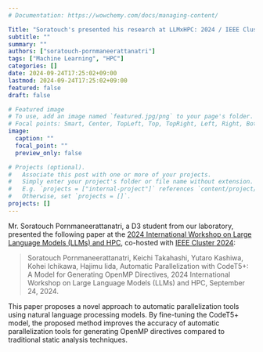 ```yaml
---
# Documentation: https://wowchemy.com/docs/managing-content/

Title: "Soratouch's presented his research at LLMxHPC: 2024 / IEEE Cluster 2024"
subtitle: ""
summary: ""
authors: ["soratouch-pornmaneerattanatri"]
tags: ["Machine Learning", "HPC"]
categories: []
date: 2024-09-24T17:25:02+09:00
lastmod: 2024-09-24T17:25:02+09:00
featured: false
draft: false

# Featured image
# To use, add an image named `featured.jpg/png` to your page's folder.
# Focal points: Smart, Center, TopLeft, Top, TopRight, Left, Right, BottomLeft, Bottom, BottomRight.
image:
  caption: ""
  focal_point: ""
  preview_only: false

# Projects (optional).
#   Associate this post with one or more of your projects.
#   Simply enter your project's folder or file name without extension.
#   E.g. `projects = ["internal-project"]` references `content/project/deep-learning/index.md`.
#   Otherwise, set `projects = []`.
projects: []
---
```


Mr. Soratouch Pornmaneerattanatri, a D3 student from our laboratory, presented the following paper at the [2024 International Workshop on Large Language Models (LLMs) and HPC](https://llmhpc.github.io/2024/), co-hosted with [IEEE Cluster 2024](https://clustercomp.org/2024/):

> Soratouch Pornmaneerattanatri, Keichi Takahashi, Yutaro Kashiwa, Kohei Ichikawa, Hajimu Iida, Automatic Parallelization with CodeT5+: A Model for Generating OpenMP Directives, 2024 International Workshop on Large Language Models (LLMs) and HPC, September 24, 2024.

This paper proposes a novel approach to automatic parallelization tools using natural language processing models. By fine-tuning the CodeT5+ model, the proposed method improves the accuracy of automatic parallelization tools for generating OpenMP directives compared to traditional static analysis techniques.